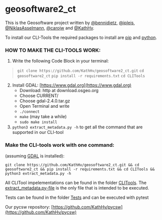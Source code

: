 # geosoftware2_ct

This is the Geosoftware project written by [@bennidietz](https://github.com/bennidietz), [@ipleis](https://github.com/ipleis), [@NiklasAsselmann](https://github.com/NiklasAsselmann), [@carojw](https://github.com/carojw) and [@KathHv](https://github.com/KathHv).

To install our CLI-Tools the required packages to install are [pip](https://pip.pypa.io/en/stable/) and [python](https://www.python.org).



### **HOW TO MAKE THE CLI-TOOLS WORK:**

1. Write the following Code Block in your terminal:
>`git clone https://github.com/KathHv/geosoftware2_ct.git`
>`cd geosoftware2_ct`
>`pip install -r requirements.txt`
>`cd CLITools`
2. Install GDAL: [https://www.gdal.org](https://www.gdal.org)
    - Download: http at download.osgeo.org
    - Choose CURRENT/
    - Choose gdal-2.4.0.tar.gz
    - Open Terminal and write
    - `./connect`
    - `make` (may take a while)
    - `sudo make install`
3. `python3 extract_metadata.py -h` to get all the command that are supported in our CLI-tool

### **Make the CLI-tools work with one command:**
(assuming [GDAL](https://www.gdal.org) is installed):
  
`git clone https://github.com/KathHv/geosoftware2_ct.git && cd geosoftware2_ct && pip install -r requirements.txt && cd CLITools && python3 extract_metadata.py -h`

All CLITool impelementations can be found in the folder [CLITools](https://github.com/bennidietz/geosoftware2_ct/tree/master/CLITools). The [extract_metadata.py-file](https://github.com/bennidietz/geosoftware2_ct/blob/master/CLITools/extract_metadata.py) is the only file that is intended to be executed.

Tests can be found in the folder [Tests](https://github.com/bennidietz/geosoftware2_ct/tree/master/Tests) and can be executed with pytest


Our pycsw repository: [https://github.com/KathHv/pycsw](https://github.com/KathHv/pycsw)